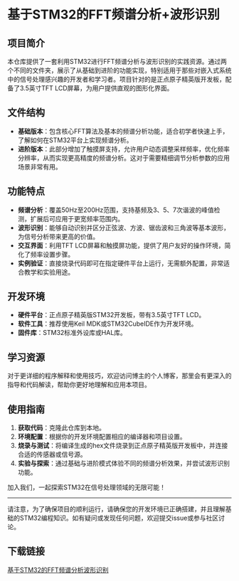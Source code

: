 # 基于STM32的FFT频谱分析+波形识别

## 项目简介
本仓库提供了一套利用STM32进行FFT频谱分析与波形识别的实践资源。通过两个不同的文件夹，展示了从基础到进阶的功能实现，特别适用于那些对嵌入式系统中的信号处理感兴趣的开发者和学习者。项目针对的是正点原子精英版开发板，配备了3.5英寸TFT LCD屏幕，为用户提供直观的图形化界面。

## 文件结构
- **基础版本**：包含核心FFT算法及基本的频谱分析功能，适合初学者快速上手，了解如何在STM32平台上实现频谱分析。
- **进阶版本**：此部分增加了触摸屏支持，允许用户动态调整采样频率，优化频率分辨率，从而实现更高精度的频谱分析。这对于需要精细调节分析参数的应用场景非常有用。

## 功能特点
- **频谱分析**：覆盖50Hz至200Hz范围，支持基频及3、5、7次谐波的峰值检测，扩展后可应用于更宽频率范围内。
- **波形识别**：能够自动识别并区分正弦波、方波、锯齿波和三角波等基本波形，为信号分析带来更高的价值。
- **交互界面**：利用TFT LCD屏幕和触摸屏功能，提供了用户友好的操作环境，简化了频率设置步骤。
- **实例验证**：直接烧录代码即可在指定硬件平台上运行，无需额外配置，非常适合教学和实验用途。

## 开发环境
- **硬件平台**：正点原子精英版STM32开发板，带有3.5英寸TFT LCD。
- **软件工具**：推荐使用Keil MDK或STM32CubeIDE作为开发环境。
- **固件库**：STM32标准外设库或HAL库。

## 学习资源
对于更详细的程序解释和使用技巧，欢迎访问博主的个人博客，那里会有更深入的指导和代码解读，帮助你更好地理解和应用本项目。

## 使用指南
1. **获取代码**：克隆此仓库到本地。
2. **环境配置**：根据你的开发环境配置相应的编译器和项目设置。
3. **烧录与测试**：将编译生成的hex文件烧录到正点原子精英版开发板中，并连接合适的传感器或信号源。
4. **实验与探索**：通过基础与进阶模式体验不同的频谱分析效果，并尝试波形识别功能。

加入我们，一起探索STM32在信号处理领域的无限可能！

---

请注意，为了确保项目的顺利运行，请确保您的开发环境已正确搭建，并且理解基础的STM32编程知识。如有疑问或发现任何问题，欢迎提交issue或参与社区讨论。

## 下载链接

[基于STM32的FFT频谱分析波形识别](https://pan.quark.cn/s/501745a49b17)